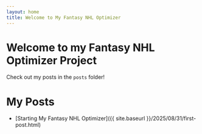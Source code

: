 ```yaml
---
layout: home
title: Welcome to My Fantasy NHL Optimizer
---
```

# Welcome to my Fantasy NHL Optimizer Project
Check out my posts in the `posts` folder!

# My Posts

- [Starting My Fantasy NHL Optimizer]({{ site.baseurl }}/2025/08/31/first-post.html)
